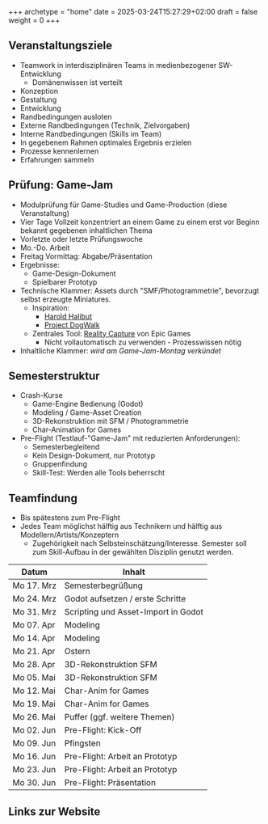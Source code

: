 +++
archetype = "home"
date = 2025-03-24T15:27:29+02:00
draft = false
weight = 0
+++

## Veranstaltungsziele

- Teamwork in interdisziplinären Teams in medienbezogener SW-Entwicklung
  - Domänenwissen ist verteilt
- Konzeption
- Gestaltung
- Entwicklung
- Randbedingungen ausloten
- Externe Randbedingungen (Technik, Zielvorgaben)
- Interne Randbedingungen (Skills im Team)
- In gegebenem Rahmen optimales Ergebnis erzielen
- Prozesse kennenlernen
- Erfahrungen sammeln


## Prüfung: Game-Jam

- Modulprüfung für Game-Studies und Game-Production (diese Veranstaltung)
- Vier Tage Vollzeit konzentriert an einem Game zu einem erst vor Beginn bekannt gegebenen inhaltlichen Thema
- Vorletzte oder letzte Prüfungswoche
- Mo.-Do. Arbeit
- Freitag Vormittag: Abgabe/Präsentation
- Ergebnisse:
  - Game-Design-Dokument
  - Spielbarer Prototyp
- Technische Klammer: Assets durch "SMF/Photogrammetrie", bevorzugt selbst erzeugte Miniatures.
  - Inspiration: 
    - [Harold Halibut](https://slow-bros.com/harold-halibut)
    - [Project DogWalk](https://studio.blender.org/projects/project-dogwalk/)
  - Zentrales Tool: [Reality Capture](https://www.capturingreality.com/) von Epic Games
    - Nicht vollautomatisch zu verwenden - Prozesswissen nötig
- Inhaltliche Klammer: _wird am Game-Jam-Montag verkündet_


## Semesterstruktur

- Crash-Kurse
  - Game-Engine Bedienung (Godot)
  - Modeling / Game-Asset Creation
  - 3D-Rekonstruktion mit SFM / Photogrammetrie
  - Char-Animation for Games
- Pre-Flight (Testlauf-"Game-Jam" mit reduzierten Anforderungen):
  - Semesterbegleitend
  - Kein Design-Dokument, nur Prototyp
  - Gruppenfindung
  - Skill-Test: Werden alle Tools beherrscht


 ## Teamfindung

- Bis spätestens zum Pre-Flight
- Jedes Team möglichst hälftig aus Technikern und hälftig aus Modellern/Artists/Konzeptern
  - Zugehörigkeit nach Selbsteinschätzung/Interesse. Semester soll zum Skill-Aufbau in der gewählten Disziplin genutzt werden.

| Datum       | Inhalt                          |
|-------------|---------------------------------|
| Mo 17. Mrz  | Semesterbegrüßung               |
| Mo 24. Mrz  | Godot aufsetzen / erste Schritte|
| Mo 31. Mrz  | Scripting und Asset-Import in Godot|
| Mo 07. Apr  | Modeling                        |
| Mo 14. Apr  | Modeling                        |
| Mo 21. Apr  | Ostern                          |
| Mo 28. Apr  | 3D-Rekonstruktion SFM           |
| Mo 05. Mai  | 3D-Rekonstruktion SFM           |
| Mo 12. Mai  | Char-Anim for Games             |
| Mo 19. Mai  | Char-Anim for Games             |
| Mo 26. Mai  | Puffer (ggf. weitere Themen)    |
| Mo 02. Jun  | Pre-Flight: Kick-Off            |
| Mo 09. Jun  | Pfingsten                       |
| Mo 16. Jun  | Pre-Flight: Arbeit an Prototyp  |
| Mo 23. Jun  | Pre-Flight: Arbeit an Prototyp  |
| Mo 30. Jun  | Pre-Flight: Präsentation        |


## Links zur Website

